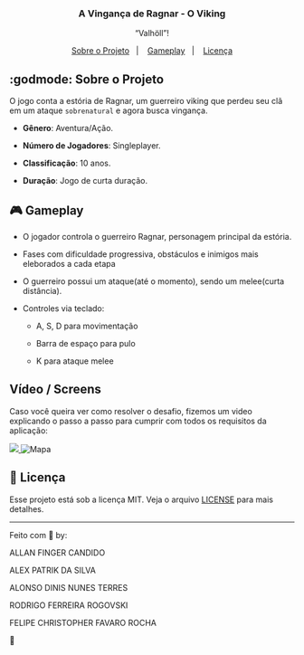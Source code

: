 <h3 align="center">
  A Vingança de Ragnar - O Viking
</h3>

<p align="center">“Valhöll”!</blockquote>

<p align="center">
  <a href="#godmode-sobre-o-projeto">Sobre o Projeto</a>&nbsp;&nbsp;&nbsp;|&nbsp;&nbsp;&nbsp;
  <a href="#videogame-gameplay">Gameplay</a>&nbsp;&nbsp;&nbsp;|&nbsp;&nbsp;&nbsp;
  <a href="#memo-licença">Licença</a>
</p>

## :godmode: Sobre o Projeto

O jogo conta a estória de Ragnar, um guerreiro viking que perdeu seu clã em um ataque `sobrenatural` e agora busca vingança.

- **Gênero**: Aventura/Ação.

- **Número de Jogadores**: Singleplayer.

- **Classificação**: 10 anos.

- **Duração**: Jogo de curta duração.

## :video_game: Gameplay

- O jogador controla o guerreiro Ragnar, personagem principal da estória.

- Fases com dificuldade progressiva, obstáculos e inimigos mais eleborados a cada etapa

- O guerreiro possui um ataque(até o momento), sendo um melee(curta distância).

- Controles via teclado:

    - A, S, D para movimentação

    - Barra de espaço para pulo

    - K para ataque melee

## Vídeo / Screens

Caso você queira ver como resolver o desafio, fizemos um video explicando o passo a passo para cumprir com todos os requisitos da aplicação:

<a href="https://youtu.be/lWAscIjrTKc" target="_blank" align="center">
  <img src="https://user-images.githubusercontent.com/10521603/93735478-fadcae00-fbaa-11ea-938f-f528d6b91c40.png">
</a>

<img alt="Mapa" src="https://user-images.githubusercontent.com/10521603/93736085-409a7600-fbad-11ea-8502-70bfc6ec4aa4.png" />

## :memo: Licença

Esse projeto está sob a licença MIT. Veja o arquivo [LICENSE](LICENSE) para mais detalhes.

---

Feito com 💜 by:

ALLAN FINGER CANDIDO 

ALEX PATRIK DA SILVA 

ALONSO DINIS NUNES TERRES 

RODRIGO FERREIRA ROGOVSKI 

FELIPE CHRISTOPHER FAVARO ROCHA

:wave:
